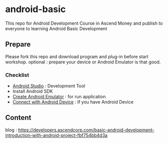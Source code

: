 # android-basic

This repo for Android Development Course in Ascend Money and publish to everyone to learning Android Basic Development

## Prepare
Please fork this repo and download program and plug-in before start workshop.
optional : prepare your device or Android Emulator is that good.

### Checklist
- [Android Studio](https://developer.android.com/studio) : Development Tool
- Install Android SDK
- [Create Android Emulator](https://developer.android.com/studio/run/managing-avds) : for run application
- [Connect with Android Device](https://developer.android.com/studio/debug/dev-options) : If you have Android Device

## Content
blog : https://developers.ascendcorp.com/basic-android-development-introduction-with-android-project-fbf754bb4d3a
